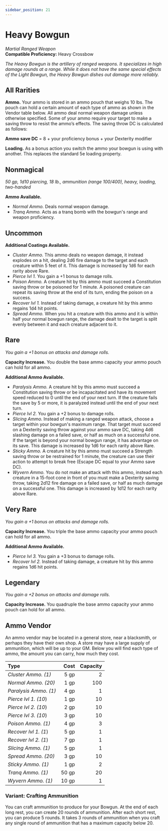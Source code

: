 ```yaml
---
sidebar_position: 21
---
```


# Heavy Bowgun

*Martial Ranged Weapon*  
**Compatible Proficiency:** Heavy Crossbow

*The Heavy Bowgun is the artillery of ranged weapons. It specializes in high damage rounds at a range. While it does not have the same special effects of the Light Bowgun, the Heavy Bowgun dishes out damage more reliably.*

## All Rarities

**Ammo.** Your ammo is stored in an ammo pouch that weighs 10 lbs. The pouch can hold a certain amount of each type of ammo as shown in the Vendor table below. All ammo deal normal weapon damage unless otherwise specified. Some of your ammo require your target to make a saving throw to resist the ammo’s effects. The saving throw DC is calculated as follows:

**Ammo save DC** = 8 + your proficiency bonus + your Dexterity modifier

**Loading.** As a bonus action you switch the ammo your bowgun is using with another. This replaces the standard 5e loading property.

## Nonmagical

*50 gp, 1d10 piercing, 18 lb., ammunition (range 100/400), heavy, loading, two-handed*

**Ammo Available.**

- *Normal Ammo.* Deals normal weapon damage.
- *Tranq Ammo.* Acts as a tranq bomb with the bowgun's range and weapon proficiency.

## Uncommon

**Additional Coatings Available.**

- *Cluster Ammo.* This ammo deals no weapon damage, it instead explodes on a hit, dealing 2d6 fire damage to the target and each creature within 5 feet of it. This damage is increased by 1d6 for each rarity above Rare.
- *Pierce lvl 1.* You gain a +1 bonus to damage rolls.
- *Poison Ammo.* A creature hit by this ammo must succeed a Constitution saving throw or be poisoned for 1 minute. A poisoned creature can repeat its saving throw at the end of its turn, ending the poison on a success.
- *Recover lvl 1.* Instead of taking damage, a creature hit by this ammo regains 1d4 hit points.
- *Spread Ammo.* When you hit a creature with this ammo and it is within half your normal bowgun range, the damage dealt to the target is split evenly between it and each creature adjacent to it.

## Rare

*You gain a +1 bonus on attacks and damage rolls.*

**Capacity Increase.** You double the base ammo capacity your ammo pouch can hold for all ammo.

**Additional Ammo Available.**

- *Paralysis Ammo.* A creature hit by this ammo must succeed a Constitution saving throw or be incapacitated and have its movement speed reduced to 0 until the end of your next turn. If the creature fails the save by 5 or more, it is paralyzed instead until the end of your next turn.
- *Pierce lvl 2.* You gain a +2 bonus to damage rolls.
- *Slicing Ammo.* Instead of making a ranged weapon attack, choose a target within your bowgun's maximum range. That target must succeed on a Dexterity saving throw against your ammo save DC, taking 4d6 slashing damage on a failed save, or half as much on a successful one. If the target is beyond your normal bowgun range, it has advantage on its save. This damage is increased by 1d6 for each rarity above Rare.
- *Sticky Ammo.* A creature hit by this ammo must succeed a Strength saving throw or be restrained for 1 minute, the creature can use their action to attempt to break free (Escape DC equal to your Ammo save DC).
- *Wyvern Ammo.* You do not make an attack with this ammo, instead each creature in a 15-foot cone in front of you must make a Dexterity saving throw, taking 2d12 fire damage on a failed save, or half as much damage on a successful one. This damage is increased by 1d12 for each rarity above Rare.

## Very Rare

*You gain a +1 bonus on attacks and damage rolls.*

**Capacity Increase.** You triple the base ammo capacity your ammo pouch can hold for all ammo.

**Additional Ammo Available.**

- *Pierce lvl 3.* You gain a +3 bonus to damage rolls.
- *Recover lvl 2.* Instead of taking damage, a creature hit by this ammo regains 1d6 hit points.

## Legendary

*You gain a +2 bonus on attacks and damage rolls.*

**Capacity Increase.** You quadruple the base ammo capacity your ammo pouch can hold for all ammo.

## Ammo Vendor

An ammo vendor may be located in a general store, near a blacksmith, or perhaps they have their own shop. A store may have a large supply of ammunition, which will be up to your GM. Below you will find each type of ammo, the amount you can carry, how much they cost.

| Type                | Cost  | Capacity |
| :------------------ | ----: | -------: |
| *Cluster Ammo. (1)*   | 5 gp  | 2        |
| *Normal Ammo. (20)*   | 1 gp  | 100      |
| *Paralysis Ammo. (1)* | 4 gp  | 1        |
| *Pierce lvl 1. (10*)  | 1 gp  | 10       |
| *Pierce lvl 2. (10*)  | 2 gp  | 10       |
| *Pierce lvl 3. (10*)  | 3 gp  | 10       |
| *Poison Ammo. (1)*    | 4 gp  | 3        |
| *Recover lvl 1. (1*)  | 5 gp  | 1        |
| *Recover lvl 2. (1*)  | 7 gp  | 1        |
| *Slicing Ammo. (1)*   | 5 gp  | 1        |
| *Spread Ammo. (20)*   | 3 gp  | 10       |
| *Sticky Ammo. (1)*    | 1 gp  | 2        |
| *Tranq Ammo. (1)*     | 50 gp | 20       |
| *Wyvern Ammo. (1)*    | 10 gp | 1        |

### Variant: Crafting Ammunition

You can craft ammunition to produce for your Bowgun. At the end of each long rest, you can create 20 rounds of ammunition. After each short rest, you can produce 5 rounds. It takes 3 rounds of ammunition when you craft any single round of ammunition that has a maximum capacity below 20.